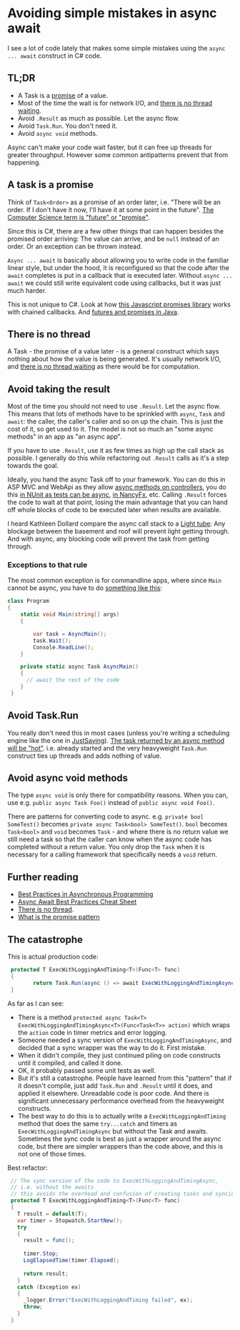 # Avoiding simple mistakes in async await

I see a lot of code lately that makes some simple mistakes using the `async ... await` construct in C# code.

## TL;DR

 * A Task is a [promise](https://en.wikipedia.org/wiki/Futures_and_promises) of a value.
 * Most of the time the wait is for network I/O, and [there is no thread waiting](http://blog.stephencleary.com/2013/11/there-is-no-thread.html).
 * Avoid `.Result` as much as possible. Let the async flow.
 * Avoid `Task.Run`. You don't need it.
 * Avoid `async void` methods.
 
Async can't make your code wait faster, but it can free up threads for greater throughput. However some common antipatterns prevent that from happening.
 
## A task is a promise
 
 Think of `Task<Order>` as a promise of an order later, i.e. "There will be an order. If I don't have it now, I'll have it at some point in the future". [The Computer Science term is "future" or "promise"](https://en.wikipedia.org/wiki/Futures_and_promises).
 
 Since this is C#, there are a few other things that can happen besides the promised order arriving: The value can arrive, and be `null` instead of an order. Or an exception can be thrown instead.
 
`Async ... await` is basically about allowing you to write code in the familiar linear style, but under the hood, it is reconfigured so that the code after the `await` completes is put in a callback that is executed later. Without `async ... await` we could still write equivalent code using callbacks, but it was just much harder. 

This is not unique to C#. Look at how [this Javascript promises library](https://www.promisejs.org/) works with chained callbacks. And [futures and promises in Java](https://docs.oracle.com/javase/8/docs/api/java/util/concurrent/CompletableFuture.html).
 
## There is no thread

A Task - the promise of a value later - is a general construct which says nothing about how the value is being generated. It's usually network I/O, and [there is no thread waiting](http://blog.stephencleary.com/2013/11/there-is-no-thread.html) as there would be for computation.
 
## Avoid taking the result
 
 Most of the time you should not need to use `.Result`. Let the async flow. This means that lots of methods have to be sprinkled with `async`, `Task` and `await`: the caller, the caller's caller and so on up the chain. This is just the cost of it, so get used to it. The model is not so much an "some async methods" in an app as "an async app". 

 
 If you have to use `.Result`, use it as few times as high up the call stack as possible. I generally do this while refactoring out `.Result` calls as it's a step towards the goal.
 
 Ideally, you hand the async Task off to your framework. You can do this in ASP MVC and WebApi as they allow [async methods on controllers](http://stackoverflow.com/questions/31185072/how-to-effectively-use-async-await-on-asp-net-web-api), you do this [in NUnit as tests can be async](http://stackoverflow.com/a/21617400/5599), [in NancyFx](https://github.com/NancyFx/Nancy/wiki/Async), etc. 
Calling `.Result` forces the code to wait at that point, losing the main advantage that you can hand off whole blocks of code to be executed later when results are available.

I heard Kathleen Dollard compare the async call stack to a [Light tube](https://en.wikipedia.org/wiki/Light_tube): Any blockage between the basement and roof will prevent light getting through. And with async, any blocking code will prevent the task from getting through.

### Exceptions to that rule

 The most common exception is for commandline apps, where since `Main` cannot be async, you have to do [something like this](http://stackoverflow.com/questions/9208921/cant-specify-the-async-modifier-on-the-main-method-of-a-console-app):
 
```csharp
class Program
{
	static void Main(string[] args)
	{

		var task = AsyncMain();
		task.Wait();
		Console.ReadLine();
	}

	private static async Task AsyncMain()
	{
	  // await the rest of the code
	}
 }  
```
 
## Avoid Task.Run
 
You really don't need this in most cases (unless you're writing a scheduling engine like the one in [JustSaying](https://github.com/justeat/JustSaying)). 
[The task returned by an async method will be "hot"](http://stackoverflow.com/a/11707546/5599). i.e. already started and the very heavyweight `Task.Run` construct ties up threads and adds nothing of value.


##  Avoid async void methods

The type `async void` is only there for compatibility reasons. When you can, use e.g. `public async Task Foo()` instead of `public async void Foo()`.

There are patterns for converting code to async. e.g. `private bool SomeTest()` becomes `private async Task<bool> SomeTest()`. `bool` becomes `Task<bool>` and `void` becomes `Task` - and where there is no return value we still need a task so that the caller can know when the async code has completed without a return value. You only drop the `Task` when it is necessary for a calling framework that specifically needs a `void` return.

## Further reading

* [Best Practices in Asynchronous Programming](https://msdn.microsoft.com/en-us/magazine/jj991977.aspx)
* [Async Await Best Practices Cheat Sheet](https://jonlabelle.com/snippets/view/markdown/async-await-best-practices-cheat-sheet)
* [There is no thread](http://blog.stephencleary.com/2013/11/there-is-no-thread.html).
* [What is the promise pattern](https://www.quora.com/What-is-the-promise-pattern)

## The catastrophe

This is actual production code:

```csharp
 protected T ExecWithLoggingAndTiming<T>(Func<T> func)
 {
        return Task.Run(async () => await ExecWithLoggingAndTimingAsync(() => Task.FromResult(func()))).Result;
 }
```

As far as I can see:

 * There is a method `protected async Task<T> ExecWithLoggingAndTimingAsync<T>(Func<Task<T>> action)` which wraps the `action` code in timer metrics and error logging.
 * Someone needed a sync version of `ExecWithLoggingAndTimingAsync`, and decided that a sync wrapper was the way to do it. First mistake.
 * When it didn't compile, they  just continued piling on code constructs until it compiled, and called it done. 
 * OK, it probably passed some unit tests as well. 
 * But it's still a catastrophe. People have learned from this "pattern" that if it doesn't compile, just add `Task.Run` and `.Result` until it does, and applied it elsewhere. Unreadable code is poor code. And there is significant unnecessary performance overhead from the heavyweight constructs. 
 * The best way to do this is to actually write a `ExecWithLoggingAndTiming` method that does the same `try...catch` and timers as `ExecWithLoggingAndTimingAsync` but without the Task and awaits. Sometimes the sync code is best as just a wrapper around the async code, but there are simpler wrappers than the code above, and this is not one of those times.

Best refactor:

```csharp
 // The sync version of the code to ExecWithLoggingAndTimingAsync, 
 // i.e. without the awaits 
 // this avoids the overhead and confusion of creating tasks and syncing them up again
 protected T ExecWithLoggingAndTiming<T>(Func<T> func)
 {
   T result = default(T);
   var timer = Stopwatch.StartNew();
   try
   {
     result = func();
     
     timer.Stop;
     LogElapsedTime(timer.Elapsed);
     
     return result;
   }
   catch (Exception ex)
   {
     _logger.Error("ExecWithLoggingAndTiming failed", ex);
     throw;
   }
 }
```
